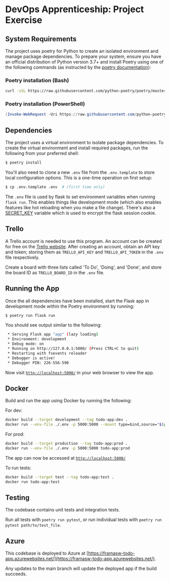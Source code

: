 # DevOps Apprenticeship: Project Exercise

## System Requirements

The project uses poetry for Python to create an isolated environment and manage package dependencies. To prepare your system, ensure you have an official distribution of Python version 3.7+ and install Poetry using one of the following commands (as instructed by the [poetry documentation](https://python-poetry.org/docs/#system-requirements)):

### Poetry installation (Bash)

```bash
curl -sSL https://raw.githubusercontent.com/python-poetry/poetry/master/install-poetry.py | python -
```

### Poetry installation (PowerShell)

```powershell
(Invoke-WebRequest -Uri https://raw.githubusercontent.com/python-poetry/poetry/master/install-poetry.py -UseBasicParsing).Content | python -
```

## Dependencies

The project uses a virtual environment to isolate package dependencies. To create the virtual environment and install required packages, run the following from your preferred shell:

```bash
$ poetry install
```

You'll also need to clone a new `.env` file from the `.env.template` to store local configuration options. This is a one-time operation on first setup:

```bash
$ cp .env.template .env  # (first time only)
```

The `.env` file is used by flask to set environment variables when running `flask run`. This enables things like development mode (which also enables features like hot reloading when you make a file change). There's also a [SECRET_KEY](https://flask.palletsprojects.com/en/1.1.x/config/#SECRET_KEY) variable which is used to encrypt the flask session cookie.

## Trello

A Trello account is needed to use this program. An account can be created for free on the [Trello website](https://trello.com/). After creating an account, obtain an API key and token; storing them as `TRELLO_API_KEY` and `TRELLO_API_TOKEN` in the `.env` file respectively.

Create a board with three lists called 'To Do', 'Doing', and 'Done', and store the board ID as `TRELLO_BOARD_ID` in the `.env` file.

## Running the App

Once the all dependencies have been installed, start the Flask app in development mode within the Poetry environment by running:
```bash
$ poetry run flask run
```

You should see output similar to the following:
```bash
 * Serving Flask app "app" (lazy loading)
 * Environment: development
 * Debug mode: on
 * Running on http://127.0.0.1:5000/ (Press CTRL+C to quit)
 * Restarting with fsevents reloader
 * Debugger is active!
 * Debugger PIN: 226-556-590
```
Now visit [`http://localhost:5000/`](http://localhost:5000/) in your web browser to view the app.

## Docker

Build and run the app using Docker by running the following:

For dev:
```bash
docker build --target development --tag todo-app:dev .
docker run --env-file ./.env -p 5000:5000 --mount type=bind,source="$(pwd)"/todo_app,target=/app/todo_app todo-app:dev
```

For prod:
```bash
docker build --target production --tag todo-app:prod .
docker run --env-file ./.env -p 5000:5000 todo-app:prod
```
The app can now be accessed at [`http://localhost:5000/`](http://localhost:5000/)

To run tests:
```bash
docker build --target test --tag todo-app:test .
docker run todo-app:test
```

## Testing

The codebase contains unit tests and integration tests.

Run all tests with `poetry run pytest`, or run individual tests with `poetry run pytest path/to/test_file`.

## Azure

This codebase is deployed to Azure at [https://framasw-todo-app.azurewebsites.net/](https://framasw-todo-app.azurewebsites.net/).

Any updates to the main branch will update the deployed app if the build succeeds.